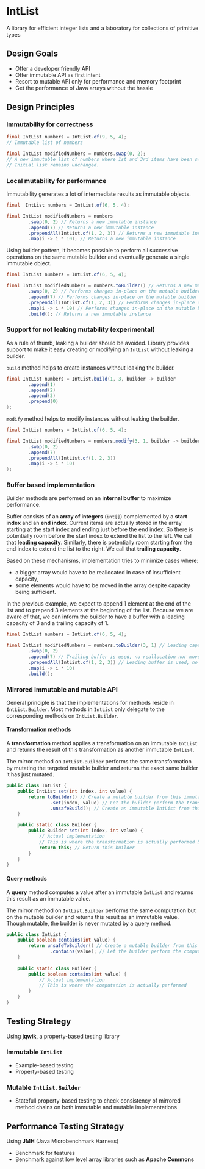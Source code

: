 # IntList

A library for efficient integer lists
and a laboratory for collections of primitive types

## Design Goals

* Offer a developer friendly API
* Offer immutable API as first intent
* Resort to mutable API only for performance and memory footprint
* Get the performance of Java arrays without the hassle

## Design Principles

### Immutability for correctness

```java
final IntList numbers = IntList.of(9, 5, 4);
// Immutable list of numbers

final IntList modifiedNumbers = numbers.swap(0, 2);
// A new immutable list of numbers where 1st and 3rd items have been swapped
// Initial list remains unchanged.
 ```

### Local mutability for performance

Immutability generates a lot of intermediate results as immutable objects.

```java
final  IntList numbers = IntList.of(6, 5, 4);

final IntList modifiedNumbers = numbers
        .swap(0, 2) // Returns a new immutable instance
        .append(7) // Returns a new immutable instance
        .prependAll(IntList.of(1, 2, 3)) // Returns a new immutable instance
        .map(i -> i * 10); // Returns a new immutable instance
```

Using builder pattern, it becomes possible to perform all successive operations on the same mutable builder
and eventually generate a single immutable object.

```java
final IntList numbers = IntList.of(6, 5, 4);

final IntList modifiedNumbers = numbers.toBuilder() // Returns a new mutable builder
        .swap(0, 2) // Performs changes in-place on the mutable builder
        .append(7) // Performs changes in-place on the mutable builder
        .prependAll(IntList.of(1, 2, 3)) // Performs changes in-place on the mutable builder
        .map(i -> i * 10) // Performs changes in-place on the mutable builder
        .build(); // Returns a new immutable instance
```

### Support for not leaking mutability (experimental)

As a rule of thumb, leaking a builder should be avoided.
Library provides support to make it easy creating or modifying an `IntList` without leaking a builder.

`build` method helps to create instances without leaking the builder.

```java
final IntList numbers = IntList.build(1, 3, builder -> builder
        .append(1)
        .append(2)
        .append(3)
        .prepend(0)
);
```

`modify` method helps to modify instances without leaking the builder.

```java
final IntList numbers = IntList.of(6, 5, 4);

final IntList modifiedNumbers = numbers.modify(3, 1, builder -> builder
        .swap(0, 2)
        .append(7)
        .prependAll(IntList.of(1, 2, 3))
        .map(i -> i * 10)
);
```

### Buffer based implementation

Builder methods are performed on an **internal buffer** to maximize performance.

Buffer consists of an **array of integers** (`int[]`) complemented by a **start index** and an **end index**.
Current items are actually stored in the array starting at the start index and ending just before the end index.
So there is potentially room before the start index to extend the list to the left. We call that **leading capacity**.
Similarly, there is potentially room starting from the end index to extend the list to the right. We call that **trailing capacity**.

Based on these mechanisms, implementation tries to minimize cases where:

* a bigger array would have to be reallocated in case of insufficient capacity,
* some elements would have to be moved in the array despite capacity being sufficient.

In the previous example, we expect to append 1 element at the end of the list
and to prepend 3 elements at the beginning of the list.
Because we are aware of that, we can inform the builder to have a buffer with a leading capacity of 3 and a trailing capacity of 1.

```java
final IntList numbers = IntList.of(6, 5, 4);

final IntList modifiedNumbers = numbers.toBuilder(3, 1) // Leading capacity 3, trailing capacity 1
        .swap(0, 2)
        .append(7) // Trailing buffer is used, no reallocation nor move is performed
        .prependAll(IntList.of(1, 2, 3)) // Leading buffer is used, no reallocation nor move is performed
        .map(i -> i * 10)
        .build();
```

### Mirrored immutable and mutable API

General principle is that the implementations for methods reside in `IntList.Builder`.
Most methods in `IntList` only delegate to the corresponding methods on `IntList.Builder`.

#### Transformation methods

A **transformation** method applies a transformation on an immutable `IntList`
and returns the result of this transformation as another immutable `IntList`.

The mirror method on `IntList.Builder` performs the same transformation
by mutating the targeted mutable builder and returns the exact same builder it has just mutated.

```java 
public class IntList {
    public IntList set(int index, int value) {
        return toBuilder() // Create a mutable builder from this immutable IntList
                .set(index, value) // Let the builder perform the transformation on itself
                .unsafeBuild(); // Create an immutable IntList from this mutable builder
    }

    public static class Builder {
        public Builder set(int index, int value) {
            // Actual implementation
            // This is where the transformation is actually performed by mutating this mutable builder.
            return this; // Return this builder
        }
    }
}
```

#### Query methods

A **query** method computes a value after an immutable `IntList`
and returns this result as an immutable value.

The mirror method on `IntList.Builder` performs the same computation but on the mutable builder
and returns this result as an immutable value.
Though mutable, the builder is never mutated by a query method.

```java
public class IntList {
    public boolean contains(int value) {
        return unsafeToBuilder() // Create a mutable builder from this immutable IntList
                .contains(value); // Let the builder perform the computation and return the result
    }
    
    public static class Builder {
        public boolean contains(int value) {
            // Actual implementation
            // This is where the computation is actually performed 
        }
    }
}
```

## Testing Strategy

Using **jqwik**, a property-based testing library

### Immutable `IntList`

* Example-based testing 
* Property-based testing

### Mutable `IntList.Builder`

* Statefull property-based testing to check consistency of mirrored method chains on both immutable and mutable implementations

## Performance Testing Strategy

Using **JMH** (Java Microbenchmark Harness)

* Benchmark for features
* Benchmark against low level array libraries such as **Apache Commons**
